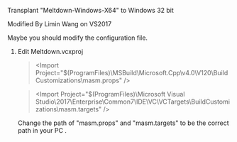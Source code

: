 Transplant "Meltdown-Windows-X64" to Windows 32 bit

Modified By Limin Wang on VS2017

Maybe you should modify the configuration file.

1. Edit Meltdown.vcxproj
   > <Import Project="$(ProgramFiles)\MSBuild\Microsoft.Cpp\v4.0\V120\BuildCustomizations\masm.props" \/>

   >  <Import Project="$(ProgramFiles)\Microsoft Visual Studio\2017\Enterprise\Common7\IDE\VC\VCTargets\BuildCustomizations\masm.targets" \/>

   Change the path of "masm.props" and "masm.targets"  to be the correct path in your PC .
